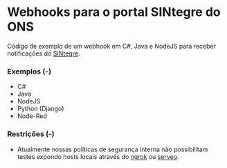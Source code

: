 Webhooks para o portal SINtegre do ONS
=============

Código de exemplo de um webhook em C#, Java e NodeJS para receber notificações do [SINtegre](https://sintegre.ons.org.br).

### Exemplos (-)

- C#
- Java
- NodeJS
- Python (Django)
- Node-Red

### Restrições (-)
- Atualmente nossas políticas de segurança interna não possibilitam testes expondo hosts locais através do [ngrok](https://ngrok.com/) ou [serveo](http://serveo.net/).
